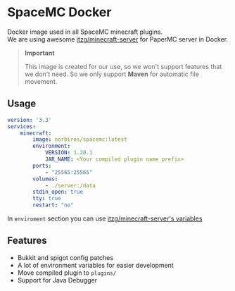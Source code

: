 # SpaceMC Docker
Docker image used in all SpaceMC minecraft plugins. <br/>
We are using awesome [itzg/minecraft-server](https://docker-minecraft-server.readthedocs.io/en/latest/) for PaperMC server in Docker.

> **Important**
>
> This image is created for our use, so we won't support 
> features that we don't need. So we only support **Maven**
> for automatic file movement.
>

## Usage
```yml
version: '3.3'
services:
    minecraft:
        image: norbiros/spacemc:latest
        environment:
            VERSION: 1.20.1
            JAR_NAME: <Your compiled plugin name prefix>
        ports:
            - "25565:25565"
        volumes:
            - ./server:/data
        stdin_open: true
        tty: true
        restart: "no"
```
In `enviroment` section you can use [itzg/minecraft-server's variables](https://docker-minecraft-server.readthedocs.io/en/latest/variables/)

## Features
 - Bukkit and spigot config patches
 - A lot of environment variables for easier development
 - Move compiled plugin to `plugins/`
 - Support for Java Debugger
